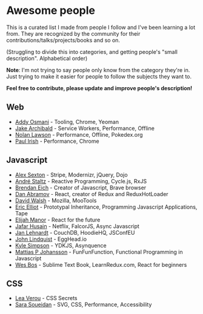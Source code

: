 # Awesome people

This is a curated list I made from people I follow and I've been learning a lot from. 
They are recognized by the community for their contributions/talks/projects/books and so on.

(Struggling to divide this into categories, and getting people's "small description". Alphabetical order)

**Note**: I'm not trying to say people only know from the category they're in. Just trying to make it easier for people to 
follow the subjects they want to. 

**Feel free to contribute, please update and improve people's description!**

## Web
- [Addy Osmani](https://twitter.com/addyosmani) - Tooling, Chrome, Yeoman
- [Jake Archibald](https://twitter.com/jaffathecake) - Service Workers, Performance, Offline
- [Nolan Lawson](https://twitter.com/nolanlawson) - Performance, Offline, Pokedex.org
- [Paul Irish](https://twitter.com/paul_irish) - Performance, Chrome

## Javascript 
- [Alex Sexton](https://twitter.com/SlexAxton) - Stripe, Modernizr, jQuery, Dojo
- [André Staltz](https://twitter.com/andrestaltz) - Reactive Programming, Cycle.js, RxJS
- [Brendan Eich](https://twitter.com/BrendanEich) - Creator of Javascript, Brave browser
- [Dan Abramov](https://twitter.com/dan_abramov) - React, creator of Redux and ReduxHotLoader
- [David Walsh](https://twitter.com/davidwalshblog) - Mozilla, MooTools
- [Eric Elliot](https://twitter.com/_ericelliott) - Prototypal Inheritance, Programming Javascript Applications, Tape
- [Elijah Manor](https://twitter.com/elijahmanor) - React for the future
- [Jafar Husain](https://twitter.com/jhusain) - Netflix, FalcorJS, Async Javascript
- [Jan Lehnardt](https://twitter.com/janl) - CouchDB, HoodieHQ, JSConfEU
- [John Lindquist](https://twitter.com/johnlindquist) - EggHead.io
- [Kyle Simpson](https://twitter.com/getify) - YDKJS, Asynquence
- [Mattias P Johansson](https://twitter.com/mpjme) - FunFunFunction, Functional Programming in Javascript
- [Wes Bos](https://twitter.com/wesbos) - Sublime Text Book, LearnRedux.com, React for beginners

## CSS
- [Lea Verou](https://twitter.com/LeaVerou) - CSS Secrets
- [Sara Soueidan](https://twitter.com/SaraSoueidan) - SVG, CSS, Performance, Accessibility
